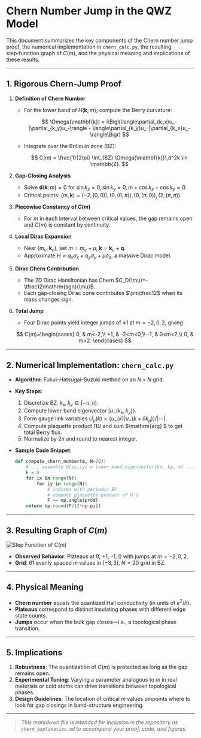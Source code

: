 # Chern Number Jump in the QWZ Model

This document summarizes the key components of the Chern number jump proof, the numerical implementation in `chern_calc.py`, the resulting step‑function graph of $C(m)$, and the physical meaning and implications of these results.

---

## 1. Rigorous Chern‑Jump Proof

1. **Definition of Chern Number**

   * For the lower band of $H(\mathbf{k};m)$, compute the Berry curvature:

     $$
       \Omega(\mathbf{k}) = i\Bigl(\langle\partial_{k_x}u_-|\partial_{k_y}u_-\rangle - \langle\partial_{k_y}u_-|\partial_{k_x}u_-\rangle\Bigr)
     $$
   * Integrate over the Brillouin zone (BZ):

     $$
       C(m) = \frac{1}{2\pi} \int_{BZ} \Omega(\mathbf{k})\,d^2k \in \mathbb{Z}.
     $$

2. **Gap‑Closing Analysis**

   * Solve $\mathbf{d}(\mathbf{k};m)=0$ for $\sin k_x=0, \sin k_y=0, m+\cos k_x+\cos k_y=0$.
   * Critical points: $(m,\mathbf{k})=(-2,(0,0)), (0,(0,\pi)), (0,(\pi,0)), (2,(\pi,\pi))$.

3. **Piecewise Constancy of $C(m)$**

   * For $m$ in each interval between critical values, the gap remains open and $C(m)$ is constant by continuity.

4. **Local Dirac Expansion**

   * Near $(m_c,\mathbf{k}_c)$, set $m=m_c+\mu$, $\mathbf{k}=\mathbf{k}_c+\mathbf{q}$.
   * Approximate $H\approx q_x\sigma_x + q_y\sigma_y + \mu\sigma_z$, a massive Dirac model.

5. **Dirac Chern Contribution**

   * The 2D Dirac Hamiltonian has Chern $C_D(\mu)=-\tfrac12\mathrm{sgn}(\mu)$.
   * Each gap‑closing Dirac cone contributes $\pm\tfrac12$ when its mass changes sign.

6. **Total Jump**

   * Four Dirac points yield integer jumps of $\pm1$ at $m=-2,0,2$, giving

   $$
     C(m)=\begin{cases}
       0, & m<-2,\\
       +1, & -2<m<0,\\
       -1, & 0<m<2,\\
       0, & m>2.
     \end{cases}
   $$

---

## 2. Numerical Implementation: `chern_calc.py`

* **Algorithm**: Fukui–Hatsugai–Suzuki method on an $N\times N$ grid.

* **Key Steps**:

  1. Discretize BZ: $k_x,k_y\in[-\pi,\pi)$.
  2. Compute lower‑band eigenvector $|u_-(k_x,k_y)\rangle$.
  3. Form gauge link variables $U_{\mu}(k) = \langle u_-(k)|u_-(k+\delta k_\mu)\rangle/|\cdots|$.
  4. Compute plaquette product $\prod U$ and sum $\mathrm{arg} $ to get total Berry flux.
  5. Normalize by $2\pi$ and round to nearest integer.

* **Sample Code Snippet**:

  ```python
  def compute_chern_number(m, N=20):
      # ... assemble U[ix,iy] = lower_band_eigenvector(kx, ky, m) ...
      F = 0
      for ix in range(N):
          for iy in range(N):
              # indices with periodic BC
              # compute plaquette product of U's
              F += np.angle(prod)
      return np.round(F/(2*np.pi))
  ```

---

## 3. Resulting Graph of $C(m)$

![Step Function of C(m)](chern_vs_m.png)

* **Observed Behavior**: Plateaus at 0, +1, –1, 0 with jumps at $m=-2,0,2$.
* **Grid**: 61 evenly spaced $m$ values in $[-3,3]$, $N=20$ grid in BZ.

---

## 4. Physical Meaning

* **Chern number** equals the quantized Hall conductivity (in units of $e^2/h$).
* **Plateaus** correspond to distinct insulating phases with different edge state counts.
* **Jumps** occur when the bulk gap closes—i.e., a topological phase transition.

---

## 5. Implications

1. **Robustness**: The quantization of $C(m)$ is protected as long as the gap remains open.
2. **Experimental Tuning**: Varying a parameter analogous to $m$ in real materials or cold atoms can drive transitions between topological phases.
3. **Design Guidelines**: The location of critical $m$ values pinpoints where to look for gap closings in band-structure engineering.

---

> *This markdown file is intended for inclusion in the repository as `chern_explanation.md` to accompany your proof, code, and figures.*
